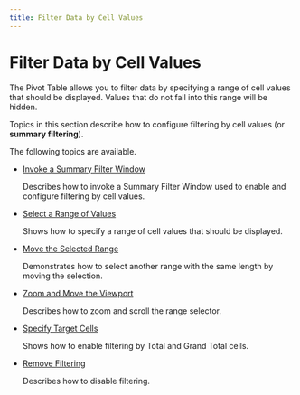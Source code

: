 ```yaml
---
title: Filter Data by Cell Values
---
```

# Filter Data by Cell Values
The Pivot Table allows you to filter data by specifying a range of cell values that should be displayed. Values that do not fall into this range will be hidden.

Topics in this section describe how to configure filtering by cell values (or **summary filtering**).

The following topics are available.
* [Invoke a Summary Filter Window](../../../../../interface-elements-for-desktop/articles/pivot-table/data-presentation/filter-data/filter-data-by-cell-values/invoke-a-summary-filter-window.md)
	
	Describes how to invoke a Summary Filter Window used to enable and configure filtering by cell values.
* [Select a Range of Values](../../../../../interface-elements-for-desktop/articles/pivot-table/data-presentation/filter-data/filter-data-by-cell-values/select-a-range-of-values.md)
	
	Shows how to specify a range of cell values that should be displayed.
* [Move the Selected Range](../../../../../interface-elements-for-desktop/articles/pivot-table/data-presentation/filter-data/filter-data-by-cell-values/move-the-selected-range.md)
	
	Demonstrates how to select another range with the same length by moving the selection.
* [Zoom and Move the Viewport](../../../../../interface-elements-for-desktop/articles/pivot-table/data-presentation/filter-data/filter-data-by-cell-values/zoom-and-move-the-viewport.md)
	
	Describes how to zoom and scroll the range selector.
* [Specify Target Cells](../../../../../interface-elements-for-desktop/articles/pivot-table/data-presentation/filter-data/filter-data-by-cell-values/specify-target-cells.md)
	
	Shows how to enable filtering by Total and Grand Total cells.
* [Remove Filtering](../../../../../interface-elements-for-desktop/articles/pivot-table/data-presentation/filter-data/filter-data-by-cell-values/remove-filtering.md)
	
	Describes how to disable filtering.